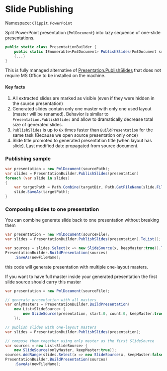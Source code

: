 # Slide Publishing

Namespace: `Clippit.PowerPoint`

Split PowerPoint presentation (`PmlDocument`) into lazy sequence of one-slide presentations.

```csharp
public static class PresentationBuilder {
    public static IEnumerable<PmlDocument> PublishSlides(PmlDocument src)
    {...}
}
```

This is fully managed alternative of [Presentation.PublishSlides](https://docs.microsoft.com/en-us/office/vba/api/powerpoint.presentation.publishslides) that does not require MS Office to be installed on the machine.

#### Key facts

1. All extracted slides are marked as visible (even if they were hidden in the source presentation)
1. Generated slides contain only one master with only one used layout (master will be renamed). Behavior is similar to `Presentation.PublishSlides` and allow to dramatically decrease total size of generated slides.
1. `PublishSlides` is up to `6x` times faster than `BuildPresentation` for the same task (Because we open source presentation only once)
1. Slide title promoted to generated presentation title (when layout has slide). Last modified date propagated from source document.

### Publishing sample

```csharp {highlight:[2]}
var presentation = new PmlDocument(sourcePath);
var slides = PresentationBuilder.PublishSlides(presentation)
foreach (var slide in slides)
{
    var targetPath = Path.Combine(targetDir, Path.GetFileName(slide.FileName))
    slide.SaveAs(targetPath);
}
```

### Composing slides to one presentation

You can combine generate slide back to one presentation without breaking them

```csharp {highlight:['4-5']}
var presentation = new PmlDocument(sourceFile);
var slides = PresentationBuilder.PublishSlides(presentation).ToList();

var sources = slides.Select(x => new SlideSource(x, keepMaster:true)).ToList();
PresentationBuilder.BuildPresentation(sources)
    .SaveAs(newFileName);
```

this code will generate presentation with multiple one-layout masters.

If you want to have full master inside your generated presentation the first slide source should carry this master

```csharp {highlight:['4-7', 14]}
var presentation = new PmlDocument(sourceFile);

// generate presentation with all masters
var onlyMasters = PresentationBuilder.BuildPresentation(
    new List<SlideSource> {
        new SlideSource(presentation, start:0, count:0, keepMaster:true)
    });

// publish slides with one-layout masters
var slides = PresentationBuilder.PublishSlides(presentation);

// compose them together using only master as the first SlideSource
var sources = new List<SlideSource> {
    new SlideSource(onlyMaster, keepMaster:true)};
sources.AddRange(slides.Select(x => new SlideSource(x, keepMaster:false)));
PresentationBuilder.BuildPresentation(sources)
    .SaveAs(newFileName);
```
